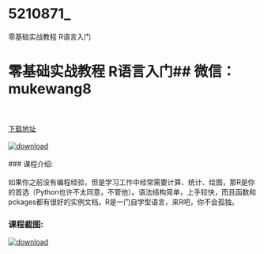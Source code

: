 # 5210871_
零基础实战教程 R语言入门
# 零基础实战教程 R语言入门## 微信：mukewang8
<br/></br>[下载地址](http://www.36tz.cn/article/5210871 "下载地址")
<br/></br>[![download](http://36tz.cn/muke_img/2020_03_1-46-300x210.png "下载地址")](http://www.36tz.cn/article/5210871 "下载地址")
<br/></br>### 课程介绍:<br/></br>如果你之前没有编程经验，但是学习工作中经常需要计算、统计、绘图，那R是你的首选（Python也许不太同意，不管他）。语法结构简单，上手较快，而且函数和pckages都有很好的实例文档。R是一门自学型语言，来R吧，你不会孤独。

### 课程截图:
[![download](http://36tz.cn/muke_img/2020_03_2-18.png "下载地址")](http://www.36tz.cn/article/5210871 "下载地址")
